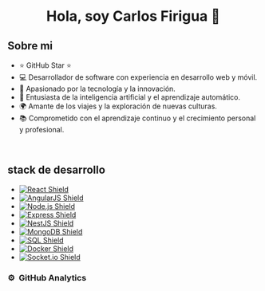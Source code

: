 <div align="center">
<h1 align="center">Hola, soy Carlos Firigua</a> 👋</h1>
</div>

## Sobre mi
- ⭐ GitHub Star ⭐
- 💻 Desarrollador de software con experiencia en desarrollo web y móvil.
- 🚀 Apasionado por la tecnología y la innovación.
- 🤖 Entusiasta de la inteligencia artificial y el aprendizaje automático.
- 🌍 Amante de los viajes y la exploración de nuevas culturas.
- 📚 Comprometido con el aprendizaje continuo y el crecimiento personal y profesional.
<br>

## stack de desarrollo
- [![React Shield](https://img.shields.io/badge/-React-blue?style=for-the-badge&logo=react)](https://reactjs.org/)
- [![AngularJS Shield](https://img.shields.io/badge/-AngularJS-red?style=for-the-badge&logo=angularjs)](https://angularjs.org/)
- [![Node.js Shield](https://img.shields.io/badge/-Node.js-green?style=for-the-badge&logo=node.js)](https://nodejs.org/)
- [![Express Shield](https://img.shields.io/badge/-Express-lightgrey?style=for-the-badge&logo=express)](https://expressjs.com/)
- [![NestJS Shield](https://img.shields.io/badge/-NestJS-red?style=for-the-badge&logo=nestjs)](https://nestjs.com/)
- [![MongoDB Shield](https://img.shields.io/badge/-MongoDB-green?style=for-the-badge&logo=mongodb)](https://www.mongodb.com/)
- [![SQL Shield](https://img.shields.io/badge/-SQL-lightgrey?style=for-the-badge&logo=sql)](https://www.sql.org/)
- [![Docker Shield](https://img.shields.io/badge/-Docker-blue?style=for-the-badge&logo=docker)](https://www.docker.com/)
- [![Socket.io Shield](https://img.shields.io/badge/-Socket.io-black?style=for-the-badge&logo=socket.io)](https://socket.io/)
### ⚙️ &nbsp;GitHub Analytics

<p align="center">

</p>
